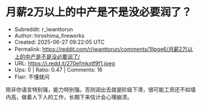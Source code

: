 # 月薪2万以上的中产是不是没必要润了？

- Subreddit: r_iwanttorun
- Author: hiroshima_fireworks
- Created: 2025-06-27 09:22:05 UTC
- Permalink: https://reddit.com/r/iwanttorun/comments/1llpge6/月薪2万以上的中产是不是没必要润了/
- URL: https://i.redd.it/270efmkxtf9f1.jpeg
- Ups: 0 | Ratio: 0.47 | Comments: 16
- Flair: 不懂就问


除非你语言特别强，能力特别强。否则润出去就是阶级下滑，很可能工资还不如墙内高，做着人下人的工作，长期下来估计会心理崩溃。

